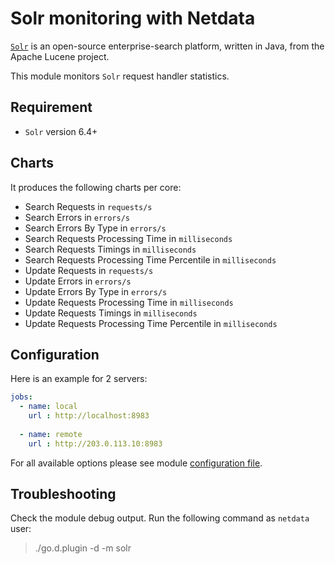 # Solr monitoring with Netdata

[`Solr`](https://lucene.apache.org/solr/) is an open-source enterprise-search platform, written in Java, from the Apache Lucene project.

This module monitors `Solr` request handler statistics.

## Requirement

-   `Solr` version 6.4+

## Charts

It produces the following charts per core:

-   Search Requests in `requests/s`
-   Search Errors in `errors/s`
-   Search Errors By Type in `errors/s`
-   Search Requests Processing Time in `milliseconds`
-   Search Requests Timings in `milliseconds`
-   Search Requests Processing Time Percentile in `milliseconds` 
-   Update Requests in `requests/s`
-   Update Errors in `errors/s`
-   Update Errors By Type in `errors/s` 
-   Update Requests Processing Time in `milliseconds`
-   Update Requests Timings in `milliseconds` 
-   Update Requests Processing Time Percentile in `milliseconds`

## Configuration

Here is an example for 2 servers:

```yaml
jobs:
  - name: local
    url : http://localhost:8983
      
  - name: remote
    url : http://203.0.113.10:8983

```

For all available options please see module [configuration file](https://github.com/netdata/go.d.plugin/blob/master/config/go.d/solr.conf).

## Troubleshooting

Check the module debug output. Run the following command as `netdata` user:

> ./go.d.plugin -d -m solr
